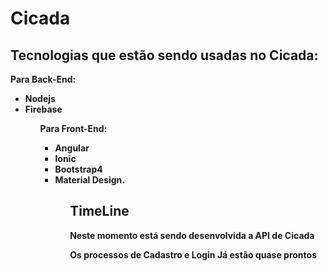 # Cicada

## Tecnologias que estão sendo usadas no Cicada:
<strong>Para Back-End:<strong>
<ul>
<li>Nodejs</li>
<li>Firebase</li>
<ul>

<strong>Para Front-End:<strong>
<ul>
<li>Angular</li>
<li>Ionic</li>
<li>Bootstrap4</li>
<li>Material Design.</li>
<ul>


<h2>TimeLine</h2>

<p>Neste momento está sendo desenvolvida a API de Cicada</p>
<p>Os processos de Cadastro e Login Já estão quase prontos</p>